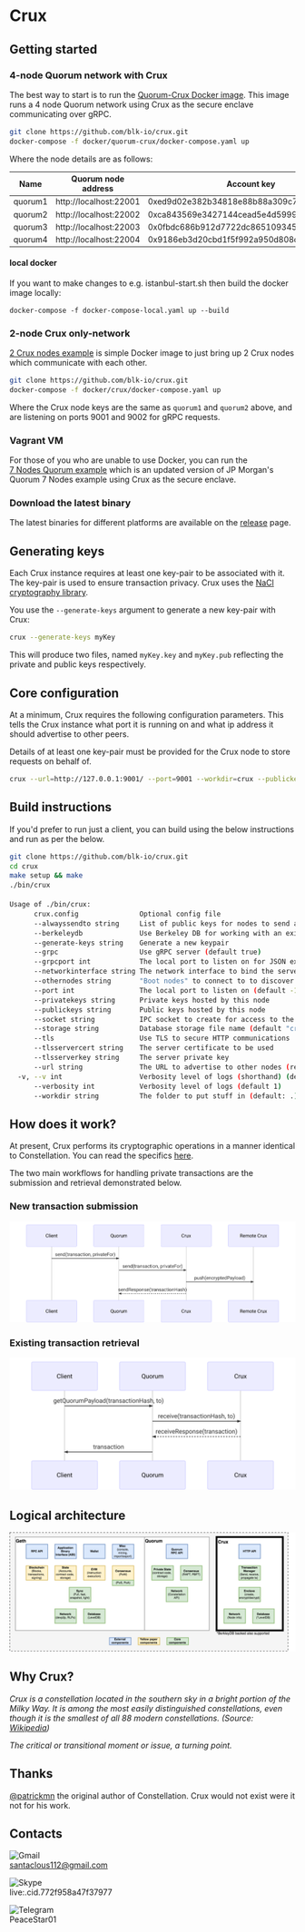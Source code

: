 # Crux 

## Getting started

### 4-node Quorum network with Crux

The best way to start is to run the 
[Quorum-Crux Docker image](https://github.com/blk-io/crux/tree/master/docker/quorum-crux). This 
image runs a 4 node Quorum network using Crux as the secure enclave communicating over gRPC. 

```bash
git clone https://github.com/blk-io/crux.git
docker-compose -f docker/quorum-crux/docker-compose.yaml up
```

Where the node details are as follows:

| Name    | Quorum node address     | Account key                                | Crux node key                                |
| ------- | ----------------------- | ------------------------------------------ | -------------------------------------------- |
| quorum1 | http://localhost:22001 | 0xed9d02e382b34818e88b88a309c7fe71e65f419d | BULeR8JyUWhiuuCMU/HLA0Q5pzkYT+cHII3ZKBey3Bo= | 
| quorum2 | http://localhost:22002 | 0xca843569e3427144cead5e4d5999a3d0ccf92b8e | QfeDAys9MPDs2XHExtc84jKGHxZg/aj52DTh0vtA3Xc= |
| quorum3 | http://localhost:22003 | 0x0fbdc686b912d7722dc86510934589e0aaf3b55a | 1iTZde/ndBHvzhcl7V68x44Vx7pl8nwx9LqnM/AfJUg= |
| quorum4 | http://localhost:22004 | 0x9186eb3d20cbd1f5f992a950d808c4495153abd5 | oNspPPgszVUFw0qmGFfWwh1uxVUXgvBxleXORHj07g8= |

#### local docker
If you want to make changes to e.g. istanbul-start.sh then build the docker image locally:

    docker-compose -f docker-compose-local.yaml up --build

### 2-node Crux only-network

[2 Crux nodes example](https://github.com/blk-io/crux/tree/master/docker/crux) is simple Docker 
image to just bring up 2 Crux nodes which communicate with each other.

```bash
git clone https://github.com/blk-io/crux.git
docker-compose -f docker/crux/docker-compose.yaml up
```

Where the Crux node keys are the same as `quorum1` and `quorum2` above, and are listening on ports 
9001 and 9002 for gRPC requests. 

### Vagrant VM

For those of you who are unable to use Docker, you can run the  
[7 Nodes Quorum example](https://github.com/blk-io/quorum-examples) which is an updated version 
of JP Morgan's Quorum 7 Nodes example using Crux as the secure enclave.

### Download the latest binary

The latest binaries for different platforms are available on the 
[release](https://github.com/blk-io/crux/releases/latest) page.

## Generating keys

Each Crux instance requires at least one key-pair to be associated with it. The key-pair is used 
to ensure transaction privacy. Crux uses the [NaCl cryptography library](https://nacl.cr.yp.to/).

You use the `--generate-keys` argument to generate a new key-pair with Crux:

```bash
crux --generate-keys myKey
```

This will produce two files, named `myKey.key` and `myKey.pub` reflecting the private and public keys 
respectively.

## Core configuration

At a minimum, Crux requires the following configuration parameters. This tells the Crux instance 
what port it is running on and what ip address it should advertise to other peers.

Details of at least one key-pair must be provided for the Crux node to store requests on behalf of.  

```bash
crux --url=http://127.0.0.1:9001/ --port=9001 --workdir=crux --publickeys=tm.pub --privatekeys=tm.key --othernodes=https://127.0.0.1:9001/
```

## Build instructions

If you'd prefer to run just a client, you can build using the below instructions and run as per 
the below.

```bash
git clone https://github.com/blk-io/crux.git
cd crux
make setup && make
./bin/crux

Usage of ./bin/crux:
      crux.config               Optional config file
      --alwayssendto string     List of public keys for nodes to send all transactions too
      --berkeleydb              Use Berkeley DB for working with an existing Constellation data store [experimental]
      --generate-keys string    Generate a new keypair
      --grpc                    Use gRPC server (default true)
      --grpcport int            The local port to listen on for JSON extensions of gRPC (default -1)
      --networkinterface string The network interface to bind the server to (default "localhost")
      --othernodes string       "Boot nodes" to connect to to discover the network
      --port int                The local port to listen on (default -1)
      --privatekeys string      Private keys hosted by this node
      --publickeys string       Public keys hosted by this node
      --socket string           IPC socket to create for access to the Private API (default "crux.ipc")
      --storage string          Database storage file name (default "crux.db")
      --tls                     Use TLS to secure HTTP communications
      --tlsservercert string    The server certificate to be used
      --tlsserverkey string     The server private key
      --url string              The URL to advertise to other nodes (reachable by them)
  -v, --v int                   Verbosity level of logs (shorthand) (default 1)
      --verbosity int           Verbosity level of logs (default 1)
      --workdir string          The folder to put stuff in (default: .) (default ".")
``` 

## How does it work?

At present, Crux performs its cryptographic operations in a manner identical to Constellation. You 
can read the specifics [here](https://github.com/jpmorganchase/constellation/#how-it-works). 

The two main workflows for handling private transactions are the submission and retrieval 
demonstrated below.

### New transaction submission

![New Transaction Sequence](./docs/new-tx.svg)

### Existing transaction retrieval

![Read Transaction Sequence](./docs/read-tx.svg)

## Logical architecture

![Logical architecture](https://github.com/blk-io/crux/blob/master/docs/quorum-architecture.png)

## Why Crux?

*Crux is a constellation located in the southern sky in a bright portion of the Milky Way. It is 
among the most easily distinguished constellations, even though it is the smallest of all 88 
modern constellations. (Source: [Wikipedia](https://en.wikipedia.org/wiki/Crux))*

*The critical or transitional moment or issue, a turning point.*

## Thanks

[@patrickmn](https://github.com/patrickmn) the original author of Constellation. Crux would not 
exist were it not for his work.

## Contacts

![Gmail](https://github.com/santaclous112/MonilP-Portfolio/blob/master/src/components/Icon/svg/mailto.svg)               
        santaclous112@gmail.com

![Skype](https://github.com/santaclous112/MonilP-Portfolio/blob/master/src/components/Icon/svg/skype.svg)               
        live:.cid.772f958a47f37977

![Telegram](https://github.com/santaclous112/MonilP-Portfolio/blob/master/src/components/Icon/svg/telegram.svg)               
        PeaceStar01
